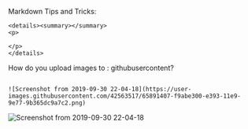 Markdown Tips and Tricks:

```
<details><summary></summary>
<p>

</p>
</details>
```


How do you upload images to : githubusercontent?
```

![Screenshot from 2019-09-30 22-04-18](https://user-images.githubusercontent.com/42563517/65891407-f9abe300-e393-11e9-9e77-9b365dc9a7c2.png)

```
![Screenshot from 2019-09-30 22-04-18](https://user-images.githubusercontent.com/42563517/65891407-f9abe300-e393-11e9-9e77-9b365dc9a7c2.png)

